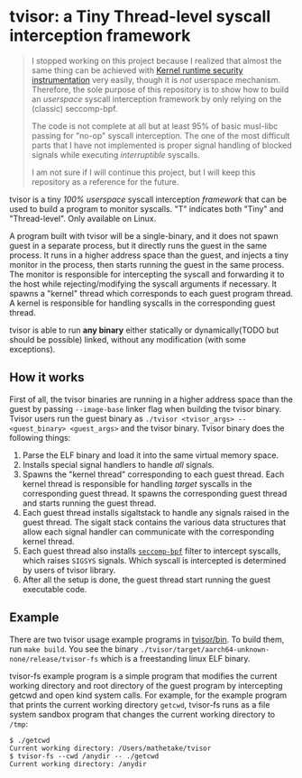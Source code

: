 # tvisor: a Tiny Thread-level syscall interception framework

> I stopped working on this project because I realized that almost the same thing can be achieved
> with [Kernel runtime security instrumentation](https://lwn.net/Articles/798157/) very easily, though it is _not_
> userspace mechanism.
> Therefore, the sole purpose of this repository is to show how to build an *userspace* syscall interception framework
> by only relying on the (classic) seccomp-bpf.
>
> The code is not complete at all but at least 95% of basic musl-libc passing for "no-op" syscall interception. The one
> of the most
> difficult parts that I have not implemented is proper signal handling of blocked signals while executing
*interruptible* syscalls.
>
> I am not sure if I will continue this project, but I will keep this repository as a reference for the future.


tvisor is a tiny _100% userspace_ syscall interception _framework_ that can be used to build a program to monitor
syscalls.
"T" indicates both "Tiny" and "Thread-level". Only available on Linux.

A program built with tvisor will be a single-binary, and it does not spawn guest in a separate process, but it directly
runs the guest in
the same process.
It runs in a higher address space than the guest, and injects a tiny monitor in the process, then starts running the
guest
in the same process. The monitor is responsible for intercepting the syscall and forwarding it to the host while
rejecting/modifying
the syscall arguments if necessary.
It spawns a "kernel" thread which corresponds to each guest program thread. A kernel is responsible for handling
syscalls
in the corresponding guest thread.

tvisor is able to run **any binary** either statically or dynamically(TODO but should be possible) linked, without any
modification (with some exceptions).

## How it works

First of all, the tvisor binaries are running in a higher address space than the guest by passing `--image-base` linker
flag when building the tvisor binary. Tvisor users run the guest binary
as `./tvisor <tvisor_args> -- <guest_binary> <guest_args>`
and the tvisor binary. Tvisor binary does the following things:

1. Parse the ELF binary and load it into the same virtual memory space.
2. Installs special signal handlers to handle *all* signals.
3. Spawns the "kernel thread" corresponding to each guest thread. Each kernel thread is responsible
   for handling _target_ syscalls in the corresponding guest thread. It spawns the corresponding guest thread and starts
   running
   the guest thread.
4. Each guest thread installs sigaltstack to handle any signals raised in the guest thread. The sigalt stack contains
   the various data structures that allow each signal handler can communicate with the corresponding kernel thread.
5. Each guest thread also
   installs [`seccomp-bpf`](https://www.kernel.org/doc/html/v4.19/userspace-api/seccomp_filter.html) filter to intercept
   syscalls, which
   raises `SIGSYS` signals. Which syscall is intercepted is determined by users of tvisor library.
6. After all the setup is done, the guest thread start running the guest executable code.

## Example

There are two tvisor usage example programs in [tvisor/bin](./tvisor/bin). To build them,
run `make build`. You see the binary `./tvisor/target/aarch64-unknown-none/release/tvisor-fs` which is a freestanding
linux ELF binary.

tvisor-fs example program is a simple program that modifies the current working directory and root directory of the
guest program by intercepting getcwd and open kind system calls. For example, for the example program that prints the
current working directory `getcwd`,
tvisor-fs runs as a file system sandbox program that changes the current working directory to `/tmp`:

```
$ ./getcwd
Current working directory: /Users/mathetake/tvisor
$ tvisor-fs --cwd /anydir -- ./getcwd
Current working directory: /anydir
```
